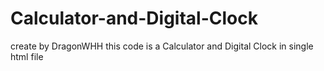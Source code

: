 # Calculator-and-Digital-Clock

create by DragonWHH
this code is a Calculator and Digital Clock in single html file
